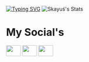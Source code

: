 [![Typing SVG](https://readme-typing-svg.herokuapp.com?color=%239f4bff&duration=3000&height=73&lines=Python+-+Developer;JavaScript+-+50%25+Learned;Java+-+Learning)](https://git.io/typing-svg)
![Skayuś's Stats](https://github-readme-stats.vercel.app/api?username=skayus&show_icons=true&theme=midnight-purple&border_radius=30)

# My Social's
<p align="left">
<a href="https://twitter.com/skayuus" target="blank"><img align="center" src="https://cdn.jsdelivr.net/npm/simple-icons@3.0.1/icons/twitter.svg" alt="" height="30" width="40" /></a>
<a href="https://skayus.pl/404-SOON.html" target="blank"><img align="center" src="https://cdn.jsdelivr.net/npm/simple-icons@3.0.1/icons/instagram.svg" alt="" height="30" width="40" /></a>
<a href="https://youtube.com/c/skayeq" target="blank"><img align="center" src="https://cdn.jsdelivr.net/npm/simple-icons@3.0.1/icons/youtube.svg" alt="" height="30" width="40" /></a>
</p>
